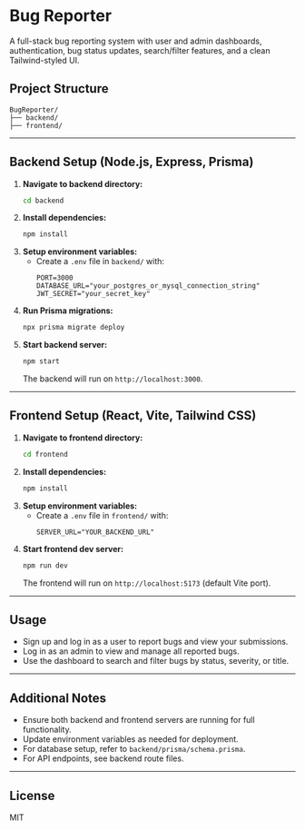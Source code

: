 # Bug Reporter

A full-stack bug reporting system with user and admin dashboards, authentication, bug status updates, search/filter features, and a clean Tailwind-styled UI.

## Project Structure
```
BugReporter/
├── backend/
├── frontend/
```

---

## Backend Setup (Node.js, Express, Prisma)

1. **Navigate to backend directory:**
   ```sh
   cd backend
   ```
2. **Install dependencies:**
   ```sh
   npm install
   ```
3. **Setup environment variables:**
   - Create a `.env` file in `backend/` with:
     ```env
     PORT=3000
     DATABASE_URL="your_postgres_or_mysql_connection_string"
     JWT_SECRET="your_secret_key"
     ```
4. **Run Prisma migrations:**
   ```sh
   npx prisma migrate deploy
   ```
5. **Start backend server:**
   ```sh
   npm start
   ```
   The backend will run on `http://localhost:3000`.

---

## Frontend Setup (React, Vite, Tailwind CSS)

1. **Navigate to frontend directory:**
   ```sh
   cd frontend
   ```
2. **Install dependencies:**
   ```sh
   npm install
   ```
3. **Setup environment variables:**
   - Create a `.env` file in `frontend/` with:
     ```env
     SERVER_URL="YOUR_BACKEND_URL"
     ```
4. **Start frontend dev server:**
   ```sh
   npm run dev
   ```
   The frontend will run on `http://localhost:5173` (default Vite port).

---

## Usage
- Sign up and log in as a user to report bugs and view your submissions.
- Log in as an admin to view and manage all reported bugs.
- Use the dashboard to search and filter bugs by status, severity, or title.

---

## Additional Notes
- Ensure both backend and frontend servers are running for full functionality.
- Update environment variables as needed for deployment.
- For database setup, refer to `backend/prisma/schema.prisma`.
- For API endpoints, see backend route files.

---

## License
MIT

